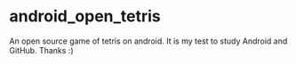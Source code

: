 android_open_tetris
===================

An open source game of tetris on android. It is my test to study Android and GitHub. Thanks :)
